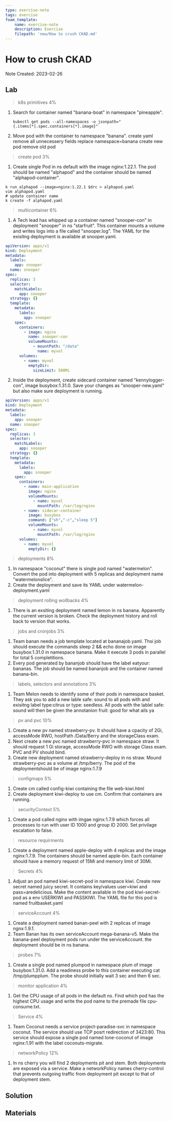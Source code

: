 ```yaml
---
type: exercise-note
tags: exercise
foam_template:
    name: exercise-note
    description: Exercise
    filepath: 'new/How to crush CKAD.md'
---
```

# How to crush CKAD
Note Created: 2023-02-26

## Lab 

> k8s primitives 4%
1. Search for container named "banana-boat" in namespace "pineapple".
   ```console
   kubectl get pods --all-namespaces -o jsonpath="{.items[*].spec.containers[*].image}"
   ```
2. Move pod with the container to namespace "banana".
   create yaml
   remove all unnecessery fields
   replace namespace=banana
   create new pod
   remove old pod

> create pod 3%
1. Create single Pod in ns default with the image nginx:1.22.1. The pod should be named "alphapod" and the container should be named "alphapod-container".
```console
k run alphapod --image=nginx:1.22.1 $drc > alphapod.yaml
vim alphapod.yaml
# update container name
k create -f alphapod.yaml
```

> multicontainer 6%
1. A Tech lead has whipped up a container named "snooper-con" in deployment "snooper" in ns "starfruit". This container mounts a volume and writes logs into  a file called "snooper.log". The YAML for the exisitng deployment is available at snooper.yaml.
```yaml
apiVersion: apps/v1
kind: Deployment
metadata:
  labels:
    app: snooper
  name: snooper
spec:
  replicas: 3
  selector:
    matchLabels:
      app: snooper
  strategy: {}
  template:
    metadata:
      labels:
        app: snooper
    spec:
      containers:
        - image: nginx
          name: snooper-con
          volumeMounts:
            - mountPath: "/data"
              name: myvol
      volumes:
        - name: myvol
          emptyDir:
            sizeLimit: 500Mi
```
2. Inside the deployment, create sidecard container named "kennylogger-con", image busybox:1.31.0. Save your changes as "snooper-new.yaml" but also make sure deployment is running.
```yaml
apiVersion: apps/v1
kind: Deployment
metadata:
  labels:
    app: snooper
  name: snooper
spec:
  replicas: 3
  selector:
    matchLabels:
      app: snooper
  strategy: {}
  template:
    metadata:
      labels:
        app: snooper
    spec:
      containers:
        - name: main-application
          image: nginx
          volumeMounts:
            - name: myvol
              mountPath: /var/log/nginx
        - name: sidecar-container
          image: busybox
          command: ["sh","-c","sleep 5"]
          volumeMounts:
            - name: myvol
              mountPath: /var/log/nginx
      volumes:
        - name: myvol
          emptyDir: {}
```


> deployments 8%
1. In namespace "coconut" there is single pod named "watermelon". Convert the pod into deployment with 5 replicas and deployment name "watermelonslice".
2. Create the deployment and save its YAML under watermelon-deployment.yaml

> deployment rolling wollbacks 4%
1. There is an exsiting deployment named lemon in ns banana. Apparently the current version is broken. Check the deployment history and roll back to version that works.

> jobs and cronjobs 3%
1. Team banan needs a job template located at bananajob.yaml. Thsi job should execute the commands sleep 2 && echo done on image busybox:1.31.0 in namespace banana. Make it execute 3 pods in parallel for total 5 completitions.
2. Every pod generated by bananjob should have the label eatyour: bananas. The job should be named bananjob and the container named banana-bin.

> labels, selectors and annotations 3%
1. Team Melon needs to identify some of their pods in namespace basket. They ask you to add a new lable safe: sound to all pods with and exisitng label type:citrus or type: seedless. All pods with the lablel safe: sound will then be given the annotanion fruit: good for what ails ya

> pv and pvc 10%
1. Create a new pv named strawberry-pv. It should have a cpacity of 2Gi, accessMode RWO, hostPath /Data/Berry and the storageClass exam.
2. Next create a new pvc named strawberry-pvc in namespace straw. It should request 1 Gi storage, accessMode RWO with storage Class exam. PVC and PV should bind.
3. Create new deployment named strawberry-deploy in ns straw. Mound strawberry-pvc as a volume at /tmp/berry. The pod of the deploymentshould be of image nginx:1.7.9

> configmaps 5%
1. Create cm called config-kiwi containing the file web-kiwi.html
2. Create deployment kiwi-deploy to use cm. Confirm that containers are running.

> securityContext 5%
1. Create a pod called nginx with imgae nginx:1.7.9 which forces all processes to run with user ID 1000 and group ID 2000. Set privilage escalation to false.

> resource requirments
1. Create a deployment named apple-deploy with 4 replicas and the image nginx:1.7.9. The containers should be named apple-bin. Each container should have a memory request of 15Mi and memory limit of 30Mi.

> Secrets 4%
1. Adjust an pod named kiwi-secret-pod in namespace kiwi. Create new secret named juicy secret. It contains key/values user=kiwi and pass=aredelicious. Make the content available in the pod kiwi-secret-pod as a env USERKIWI and PASSKIWI. The YAML file for this pod is named fruitbasket.yaml

> serviceAccount 4%
1. Create a deployment named banan-peel with 2 replicas of image ngnx:1.9.1.
2. Team Banan has its own serviceAccount mega-banana-v5. Make the banana-peel deployment pods run under the serviceAccount. the deployment should be in ns banana.

> probes 7%
1. Create a single pod named plumpod in namespace plum of image busybox:1.31.0. Add a readiness probe to this container executing cat /tmp/plumpplum. The probe should initially wait 3 sec and then 6 sec.

> monitor application 4%
1. Get the CPU usage of all pods in the default ns. Find which pod has the highest CPU usage and write the pod name to the premade file cpu-consume.txt.

> Service 4%
1. Team Coconut needs a service project-paradise-svc in namespace coconut. The service should use TCP posrt redirection of 3423:80. This service should expose a single pod named lone-coconut of image nginx:1.91 with the label coconuts-migrate.

> networkPolicy 12%
1. In ns cherry you will find 2 deployments pit and stem. Both deployments are exposed via a service. Make a networkPolicy names cherry-control that prevents outgoing traffic from deployment pit except to that of deployment stem.

## Solution

## Materials